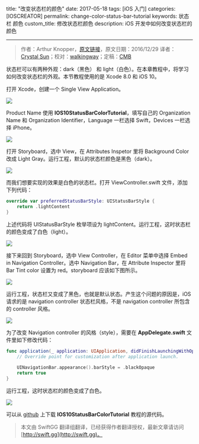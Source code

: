 title: "改变状态栏的颜色"
date: 2017-05-18
tags: [iOS 入门]
categories: [IOSCREATOR]
permalink: change-color-status-bar-tutorial
keywords: 状态栏 颜色
custom_title: 修改状态栏颜色
description: iOS 开发中如何改变状态栏的颜色

---
> 作者：Arthur Knopper，[原文链接](https://www.ioscreator.com/tutorials/change-color-status-bar-tutorial)，原文日期：2016/12/29
> 译者：[Crystal Sun](http://www.jianshu.com/users/7a2d2cc38444/latest_articles)；校对：[walkingway](http://chengway.in/)；定稿：[CMB](https://github.com/chenmingbiao)
  







<!--此处开始正文-->

状态栏可以有两种外观：dark（黑色） 和 light（白色）。在本章教程中，将学习如何改变状态栏的外观。本节教程使用的是 Xcode 8.0 和 iOS 10。

<!--more-->

打开 Xcode，创建一个 Single View Application。

![](https://static1.squarespace.com/static/52428a0ae4b0c4a5c2a2cede/t/58ff88928419c2b2a27d0754/1493141675229/single-view-xcode-template?format=1500w)

Product Name 使用 **IOS10StatusBarColorTutorial**，填写自己的 Organization Name 和 Organization Identifier，Language 一栏选择 Swift，Devices 一栏选择 iPhone。

![](https://static1.squarespace.com/static/52428a0ae4b0c4a5c2a2cede/t/57ea5a84e58c62718aa3048b/1474976400272/?format=1500w)

打开 Storyboard，选中 View，在 Attributes Inspetor 里将 Background Color 改成 Light Gray。运行工程，默认的状态栏颜色是黑色（dark）。

![](https://static1.squarespace.com/static/52428a0ae4b0c4a5c2a2cede/t/57ea5aa5e58c62718aa30530/1474976432868/?format=750w)

而我们想要实现的效果是白色的状态栏。打开 ViewController.swift 文件，添加下列代码：

```swift
override var preferredStatusBarStyle: UIStatusBarStyle {
    return .lightContent
}
```

上述代码将 UIStatusBarStyle 枚举项设为 lightContent。运行工程，这时状态栏的颜色变成了白色（light）。

![](https://static1.squarespace.com/static/52428a0ae4b0c4a5c2a2cede/t/57ea5ad8e58c62718aa3063d/1474976482842/?format=750w)

接下来回到 Storyboard，选中 View Controller，在 Editor 菜单中选择 Embed in Navigation Controller。选中 Navigation Bar，在 Attribute Inspector 里将 Bar Tint color 设置为 red。storyboard 应该如下图所示。

![](https://static1.squarespace.com/static/52428a0ae4b0c4a5c2a2cede/t/57eaaf88893fc08c39f02235/1474998157337/?format=1500w)

运行工程，状态栏又变成了黑色，也就是默认状态。产生这个问题的原因是，iOS 请求的是 navigation controller 状态栏风格，不是 navigation controller 所包含的 controller 风格。

![](https://static1.squarespace.com/static/52428a0ae4b0c4a5c2a2cede/t/57eab046bebafbd7890070a9/1474998347300/?format=750w)

为了改变 Navigation controller 的风格（style），需要在 **AppDelegate.swift** 文件里如下修改代码：

```swift
func application(_ application: UIApplication, didFinishLaunchingWithOptions launchOptions: [UIApplicationLaunchOptionsKey: Any]?) -> Bool {
    // Override point for customization after application launch.
        
    UINavigationBar.appearance().barStyle = .blackOpaque
    return true
}
```

运行工程，这时状态栏的颜色变成了白色。

![](https://static1.squarespace.com/static/52428a0ae4b0c4a5c2a2cede/t/57eab0ce37c581c584f0a3a9/1474998487766/?format=750w)

可以从 [github](https://github.com/ioscreator/ioscreator) 上下载 **IOS10StatusBarColorTutorial** 教程的源代码。
> 本文由 SwiftGG 翻译组翻译，已经获得作者翻译授权，最新文章请访问 [http://swift.gg](http://swift.gg)。